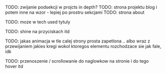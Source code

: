 TODO: zwijanie podsekcji w projcts in depth?
TODO: strona projektu blog i potem inne na wzor - lepiej po prostru sekcjami
TODO: strona about

TODO: moze w tech used tytuly

TODO: shine na przyciskach itd

TODO: jakas animacja w tle calej strony prosta zapetlona
.. albo wraz z przewijaniem jakies kregi wokol ktoregos elementu rozchodzace sie jak fale, idk

TODO: przenoszenie / scrollowanie do naglowkow na stronie i do tego hover itd
